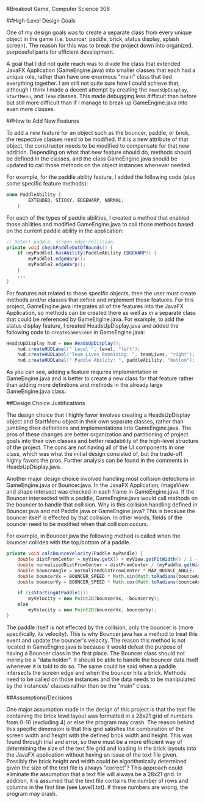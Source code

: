 #Breakout Game, Computer Science 308

##High-Level Design Goals

One of my design goals was to create a separate class from every unique object in the game (i.e. bouncer, paddle, brick, status display, splash screen). The reason for this was to break the project down into organized, purposeful parts for efficient development. 

A goal that I did not quite reach was to divide the class that extended JavaFX Application (GameEngine.java) into smaller classes that each had a unique role, rather than have one enormous "main" class that tied everything together. I am still not quite sure how I could achieve that, although I think I made a decent attempt by creating the `HeadsUpDisplay`, `StartMenu`, and `Team` classes. This made debugging less difficult than before but still more difficult than if I manage to break up GameEngine.java into even more classes.

##How to Add New Features

To add a new feature for an object such as the bouncer, paddle, or brick, the respective classes need to be modified. If it is a new attribute of that object, the constructor needs to be modified to compensate for that new addition. Depending on what that new feature should do, methods should be defined in the classes, and the class GameEngine.java should be updated to call those methods on the object instances whenever needed. 

For example, for the paddle ability feature, I added the following code (plus some specific feature methods):

```java
enum PaddleAbility {
		EXTENDED, STICKY, EDGEWARP, NORMAL;
	}
```

For each of the types of paddle abilities, I created a method that enabled those abilities and modified GameEngine.java to call those methods based on the current paddle ability in the application:

```java
// Detect paddle, screen edge collision.
private void checkPaddleOutOfBounds() {
	if (myPaddle1.hasAbility(PaddleAbility.EDGEWARP)) {
		myPaddle1.edgeWarp();
		myPaddle2.edgeWarp();
	}
	...
}
```
For features not related to these specific objects, then the user must create methods and/or classes that define and implement those features. For this project, GameEngine.java integrates all of the features into the JavaFX Application, so methods can be created there as well as in a separate class that could be referenced by GameEngine.java. For example, to add the status display feature, I created HeadsUpDisplay.java and added the following code to `createGameScene` in GameEngine.java:

```java
HeadsUpDisplay hud = new HeadsUpDisplay();
	hud.createHUDLabel(" Level ", level, "left");
	hud.createHUDLabel("Team Lives Remaining: ", teamLives, "right");
	hud.createHUDLabel(" Paddle Ability: ", paddleAbility, "bottom");
```

As you can see, adding a feature requires implementation in GameEngine.java and is better to create a new class for that feature rather than adding more definitions and methods in the already large GameEngine.java class.


##Design Choice Justifications

The design choice that I highly favor involves creating a HeadsUpDisplay object and StartMenu object in their own separate classes, rather than jumbling their definitions and implementations into GameEngine.java. The pros of these changes are better organization and partitioning of project goals into their own classes and better readability of the high-level structure of the project. The cons are not having all of the UI components in one class, which was what the initial design consisted of, but the trade-off highly favors the pros. Further analysis can be found in the comments in HeadsUpDisplay.java.

Another major design choice involved handling most collision detections in GameEngine.java or Bouncer.java. In the JavaFX Application, ImageView and shape intersect was checked in each frame in GameEngine.java. If the Bouncer intersected with a paddle, GameEngine.java would call methods on the bouncer to handle that collision. Why is this collision handling defined in Bouncer.java and not Paddle.java or GameEngine.java? This is because the bouncer itself is effected by that collision. In other words, fields of the bouncer need to be modified when that collision occurs. 

For example, in Bouncer.java the following method is called when the bouncer collides with the top/bottom of a paddle.

```java
private void calcBounceVelocity(Paddle myPaddle) {
	double distFromCenter = myView.getX() + myView.getFitWidth() / 2 - (myPaddle.getX() + myPaddle.getWidth() / 2);
	double normalizedDistFromCenter = distFromCenter / (myPaddle.getWidth() / 2);
	double bounceAngle = normalizedDistFromCenter * MAX_BOUNCE_ANGLE;
	double bouncerVx = BOUNCER_SPEED * Math.sin(Math.toRadians(bounceAngle));
	double bouncerVy = BOUNCER_SPEED * Math.cos(Math.toRadians(bounceAngle));

	if (isStartingAtPaddle1())
		myVelocity = new Point2D(bouncerVx, -bouncerVy);
	else
		myVelocity = new Point2D(bouncerVx, bouncerVy);
}
```
The paddle itself is not effected by the collision, only the bouncer is (more specifically, its velocity). This is why Bouncer.java has a method to treat this event and update the bouncer's velocity. The reason this method is not located in GameEngine.java is because it would defeat the purpose of having a Bouncer class in the first place. The Bouncer class should not merely be a "data holder". It should be able to handle the bouncer data itself whenever it is told to do so. The same could be said when a paddle intersects the screen edge and when the bouncer hits a brick. Methods need to be called on those instances and the data needs to be manipulated by the instances' classes rather than be the "main" class. 

##Assumptions/Decisions

One major assumption made in the design of this project is that the text file containing the brick level layout was formatted in a 28x21 grid of numbers from 0-10 (excluding 4) or else the program may crash. The reason behind this specific dimension is that this grid satisfies the combination of the screen width and height with the defined brick width and height. This was found through trial and error, so there must be a more efficient way of determining the size of the text file grid and loading in the brick layouts into the JavaFX application without having an issue of the text file given. Possibly the brick height and width could be algorithmically determined given the size of the text file is always "correct"? This approach could eliminate the assumption that a text file will always be a 28x21 grid. In addition, it is assumed that the text file contains the number of rows and columns in the first line (see Level1.txt). If these numbers are wrong, the program may crash.

